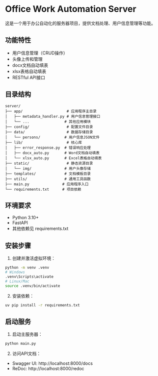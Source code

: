 # Office Work Automation Server

这是一个用于办公自动化的服务器项目，提供文档处理、用户信息管理等功能。

## 功能特性

- 用户信息管理（CRUD操作）
- 头像上传和管理
- docx文档自动填表
- xlsx表格自动填表
- RESTful API接口

## 目录结构

```
server/
├── app/                    # 应用程序主目录
│   ├── metadata_handler.py # 用户信息管理接口
│   └── ...                # 其他应用模块
├── config/                 # 配置文件目录
├── data/                   # 数据存储目录
│   └── persons/           # 用户信息JSON文件
├── lib/                    # 核心库
│   ├── error_response.py  # 错误响应处理
│   ├── docx_auto.py       # Word文档自动填表
│   └── xlsx_auto.py       # Excel表格自动填表
├── static/                 # 静态资源目录
│   └── img/               # 用户头像存储
├── templates/             # 文档模板目录
├── utils/                 # 通用工具函数
├── main.py               # 应用程序入口
└── requirements.txt      # 项目依赖
```

## 环境要求

- Python 3.10+
- FastAPI
- 其他依赖见 requirements.txt

## 安装步骤

1. 创建并激活虚拟环境：
```bash
python -m venv .venv
# Windows
.venv\Scripts\activate
# Linux/Mac
source .venv/bin/activate
```

2. 安装依赖：
```bash
uv pip install -r requirements.txt
```

## 启动服务

1. 启动主服务器：
```bash
python main.py
```

2. 访问API文档：
- Swagger UI: http://localhost:8000/docs
- ReDoc: http://localhost:8000/redoc


